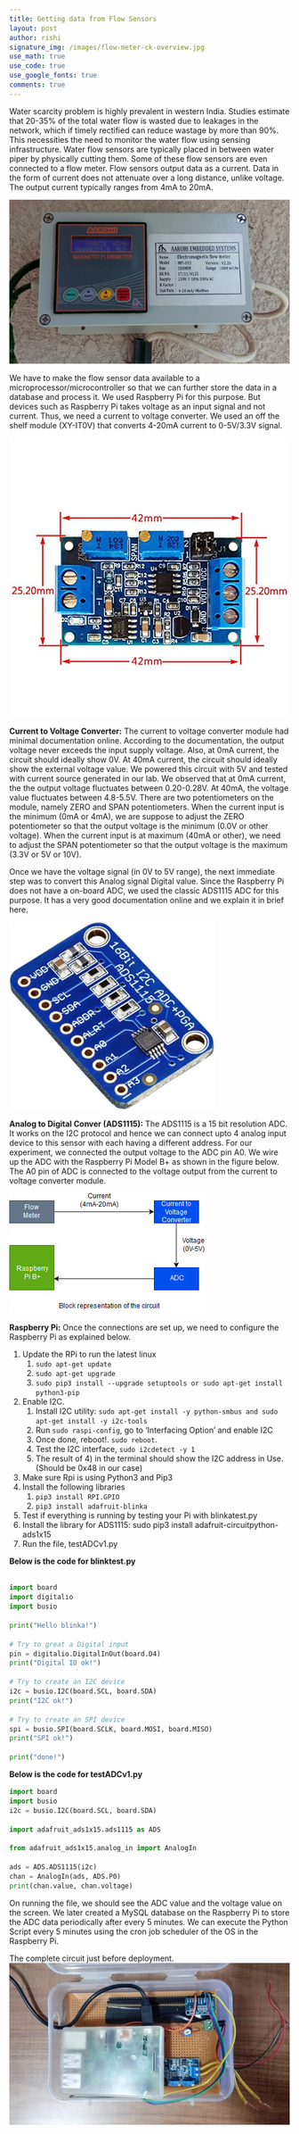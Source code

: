 ```yaml
---
title: Getting data from Flow Sensors
layout: post
author: rishi
signature_img: /images/flow-meter-ck-overview.jpg
use_math: true
use_code: true
use_google_fonts: true
comments: true
---
```


Water scarcity problem is highly prevalent in western India. Studies estimate that 20-35% of the total water flow is wasted due to leakages in the network, which if timely rectified can reduce wastage by more than 90%. This necessities the need to monitor the water flow using sensing infrastructure. Water flow sensors are typically placed in between water piper by physically cutting them. Some of these flow sensors are even connected to a flow meter. Flow sensors output data as a current. Data in the form of current does not attenuate over a long distance, unlike voltage. The output current typically ranges from 4mA to 20mA.

![A flow meter](/images/flow-meter.jpg)

We have to make the flow sensor data available to a microprocessor/microcontroller so that we can further store the data in a database and process it. We used Raspberry Pi for this purpose. But devices such as Raspberry Pi takes voltage as an input signal and not current. Thus, we need a current to voltage converter. We used an off the shelf module (XY-IT0V) that converts 4-20mA current to 0-5V/3.3V signal.

![Current to voltage converter](/images/c2v.jpg)

**Current to Voltage Converter:**
The current to voltage converter module had minimal documentation online. According to the documentation, the output voltage never exceeds the input supply voltage. Also, at 0mA current, the circuit should ideally show 0V. At 40mA current, the circuit should ideally show the external voltage value. We powered this circuit with 5V and tested with current source generated in our lab. We observed that  at 0mA current, the the output voltage fluctuates between 0.20-0.28V. At 40mA, the voltage value fluctuates between 4.8-5.5V. There are two potentiometers on the module, namely ZERO and SPAN potentiometers. When the current input is the minimum (0mA or 4mA), we are suppose to adjust the ZERO potentiometer so that the output voltage  is the minimum (0.0V or other voltage). When the current input is at maximum (40mA or other), we need to adjust the SPAN potentiometer so that the output voltage is the maximum (3.3V or 5V or 10V).

Once we have the voltage signal (in 0V to 5V range), the next immediate step was to convert this Analog signal Digital value. Since the Raspberry Pi does not have a on-board ADC, we used the classic ADS1115 ADC for this purpose. It has a very good documentation online and we explain it in brief here. 

![Current to voltage converter](/images/ads1115.jpg)

**Analog to Digital Conver (ADS1115):**
The ADS1115 is a 15 bit resolution ADC. It works on the I2C protocol and hence we can connect upto 4 analog input device to this sensor with each having a different address. For our experiment, we connected the output voltage to the ADC pin A0. We wire up the ADC with the Raspberry Pi Model B+ as shown in the figure below. The A0 pin of ADC is connected to the voltage output from the current to voltage converter module.

![](/images/flow-meter-ck-overview.jpg)

**Raspberry Pi:**
Once the connections are set up, we need to configure the Raspberry Pi as explained below.

1. Update the RPi to run the latest linux
    1. ```sudo apt-get update```
    2. ```sudo apt-get upgrade```
    3. ```sudo pip3 install --upgrade setuptools or sudo apt-get install python3-pip```
2. Enable I2C.
    1. Install I2C utility: ```sudo apt-get install -y python-smbus and sudo apt-get install -y i2c-tools```
    2. Run ```sudo raspi-config```, go to ‘Interfacing Option’ and enable I2C
    3. Once done, reboot!. ```sudo reboot```.
    4. Test the I2C interface, ```sudo i2cdetect -y 1```
    5. The result of 4) in the terminal should show the I2C address in Use. (Should be 0x48 in our case)
3. Make sure Rpi is using Python3 and Pip3
4. Install the following libraries
    1. ```pip3 install RPI.GPIO```
    2. ```pip3 install adafruit-blinka```
5. Test if everything is running by testing your Pi with blinkatest.py
6. Install the library for ADS1115: sudo pip3 install adafruit-circuitpython-ads1x15
7. Run the file, testADCv1.py

**Below is the code for blinktest.py**
```python

import board
import digitalio
import busio

print("Hello blinka!")

# Try to great a Digital input
pin = digitalio.DigitalInOut(board.D4)
print("Digital IO ok!")

# Try to create an I2C device
i2c = busio.I2C(board.SCL, board.SDA)
print("I2C ok!")

# Try to create an SPI device
spi = busio.SPI(board.SCLK, board.MOSI, board.MISO)
print("SPI ok!")

print("done!")

```
**Below is the code for testADCv1.py**
```python
import board
import busio
i2c = busio.I2C(board.SCL, board.SDA)

import adafruit_ads1x15.ads1115 as ADS

from adafruit_ads1x15.analog_in import AnalogIn

ads = ADS.ADS1115(i2c)
chan = AnalogIn(ads, ADS.P0)
print(chan.value, chan.voltage)

```

On running the file, we should see the ADC value and the voltage value on the screen. We later created a MySQL database on the Raspberry Pi to store the ADC data periodically after every 5 minutes. We can execute the Python Script every 5 minutes using the cron job scheduler of the OS in the Raspberry Pi.

The complete circuit just before deployment.
![](/images/narmada-complete-ckt.jpg)




